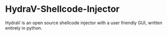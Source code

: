 # HydraV-Shellcode-Injector
HydraV is an open source shellcode injector with a user friendly GUI, written entirely in python.
